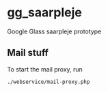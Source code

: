 # gg_saarpleje
Google Glass saarpleje prototype


## Mail stuff

To start the mail proxy, run

```
./webservice/mail-proxy.php
```

